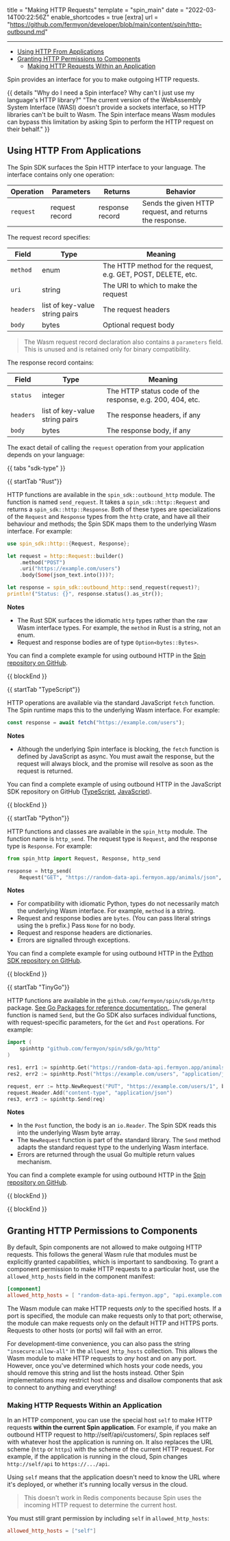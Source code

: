 title = "Making HTTP Requests"
template = "spin_main"
date = "2022-03-14T00:22:56Z"
enable_shortcodes = true
[extra]
url = "https://github.com/fermyon/developer/blob/main/content/spin/http-outbound.md"

---
- [Using HTTP From Applications](#using-http-from-applications)
- [Granting HTTP Permissions to Components](#granting-http-permissions-to-components)
  - [Making HTTP Requests Within an Application](#making-http-requests-within-an-application)

Spin provides an interface for you to make outgoing HTTP requests.

{{ details "Why do I need a Spin interface? Why can't I just use my language's HTTP library?" "The current version of the WebAssembly System Interface (WASI) doesn't provide a sockets interface, so HTTP libraries can't be built to Wasm. The Spin interface means Wasm modules can bypass this limitation by asking Spin to perform the HTTP request on their behalf." }}

## Using HTTP From Applications

The Spin SDK surfaces the Spin HTTP interface to your language. The interface contains only one operation:

| Operation  | Parameters | Returns | Behavior |
|------------|------------|---------|----------|
| `request`  | request record | response record   | Sends the given HTTP request, and returns the response. |

The request record specifies:

| Field      | Type     | Meaning          |
|------------|----------|------------------|
| `method`   | enum     | The HTTP method for the request, e.g. GET, POST, DELETE, etc. |
| `uri`      | string   | The URI to which to make the request |
| `headers`  | list of key-value string pairs | The request headers |
| `body`     | bytes    | Optional request body |

> The Wasm request record declaration also contains a `parameters` field. This is unused and is retained only for binary compatibility.

The response record contains:

| Field      | Type     | Meaning          |
|------------|----------|------------------|
| `status`   | integer  | The HTTP status code of the response, e.g. 200, 404, etc. |
| `headers`  | list of key-value string pairs | The response headers, if any |
| `body`     | bytes    | The response body, if any |

The exact detail of calling the `request` operation from your application depends on your language:

{{ tabs "sdk-type" }}

{{ startTab "Rust"}}

HTTP functions are available in the `spin_sdk::outbound_http` module. The function is named `send_request`. It takes a `spin_sdk::http::Request` and returns a `spin_sdk::http::Response`. Both of these types are specializations of the `Request` and `Response` types from the `http` crate, and have all their behaviour and methods; the Spin SDK maps them to the underlying Wasm interface. For example:

```rust
use spin_sdk::http::{Request, Response};

let request = http::Request::builder()
    .method("POST")
    .uri("https://example.com/users")
    .body(Some(json_text.into()))?;

let response = spin_sdk::outbound_http::send_request(request)?;
println!("Status: {}", response.status().as_str());
```

**Notes**

* The Rust SDK surfaces the idiomatic `http` types rather than the raw Wasm interface types. For example, the `method` in Rust is a string, not an enum.
* Request and response bodies are of type `Option<bytes::Bytes>`.

You can find a complete example for using outbound HTTP in the [Spin repository on GitHub](https://github.com/fermyon/spin/tree/main/examples/http-rust-outbound-http).

{{ blockEnd }}

{{ startTab "TypeScript"}}

HTTP operations are available via the standard JavaScript `fetch` function. The Spin runtime maps this to the underlying Wasm interface. For example:

```javascript
const response = await fetch("https://example.com/users");
```

**Notes**

* Although the underlying Spin interface is blocking, the `fetch` function is defined by JavaScript as async. You must await the response, but the request will always block, and the promise will resolve as soon as the request is returned.

You can find a complete example of using outbound HTTP in the JavaScript SDK repository on GitHub ([TypeScript](https://github.com/fermyon/spin-js-sdk/tree/main/examples/typescript/outbound_http), [JavaScript](https://github.com/fermyon/spin-js-sdk/tree/main/examples/javascript/outbound-http)).

{{ blockEnd }}

{{ startTab "Python"}}

HTTP functions and classes are available in the `spin_http` module. The function name is `http_send`. The request type is `Request`, and the response type is `Response`. For example:

```python
from spin_http import Request, Response, http_send

response = http_send(
    Request("GET", "https://random-data-api.fermyon.app/animals/json", {}, None))
```

**Notes**

* For compatibility with idiomatic Python, types do not necessarily match the underlying Wasm interface. For example, `method` is a string.
* Request and response bodies are `bytes`. (You can pass literal strings using the `b` prefix.)  Pass `None` for no body.
* Request and response headers are dictionaries.
* Errors are signalled through exceptions.

You can find a complete example for using outbound HTTP in the [Python SDK repository on GitHub](https://github.com/fermyon/spin-python-sdk/tree/main/examples/outbound_http).

{{ blockEnd }}

{{ startTab "TinyGo"}}

HTTP functions are available in the `github.com/fermyon/spin/sdk/go/http` package. [See Go Packages for reference documentation.](https://pkg.go.dev/github.com/fermyon/spin/sdk/go/http). The general function is named `Send`, but the Go SDK also surfaces individual functions, with request-specific parameters, for the `Get` and `Post` operations. For example:

```go
import (
	spinhttp "github.com/fermyon/spin/sdk/go/http"
)

res1, err1 := spinhttp.Get("https://random-data-api.fermyon.app/animals/json")
res2, err2 := spinhttp.Post("https://example.com/users", "application/json", json)

request, err := http.NewRequest("PUT", "https://example.com/users/1", bytes.NewBufferString(user1))
request.Header.Add("content-type", "application/json")
res3, err3 := spinhttp.Send(req)

```

**Notes**

* In the `Post` function, the body is an `io.Reader`. The Spin SDK reads this into the underlying Wasm byte array.
* The `NewRequest` function is part of the standard library. The `Send` method adapts the standard request type to the underlying Wasm interface.
* Errors are returned through the usual Go multiple return values mechanism.

You can find a complete example for using outbound HTTP in the [Spin repository on GitHub](https://github.com/fermyon/spin/tree/main/examples/http-tinygo-outbound-http).

{{ blockEnd }}

{{ blockEnd }}

## Granting HTTP Permissions to Components

By default, Spin components are not allowed to make outgoing HTTP requests. This follows the general Wasm rule that modules must be explicitly granted capabilities, which is important to sandboxing. To grant a component permission to make HTTP requests to a particular host, use the `allowed_http_hosts` field in the component manifest:

```toml
[component]
allowed_http_hosts = [ "random-data-api.fermyon.app", "api.example.com:8080" ]
```

The Wasm module can make HTTP requests _only_ to the specified hosts. If a port is specified, the module can make requests only to that port; otherwise, the module can make requests only on the default HTTP and HTTPS ports. Requests to other hosts (or ports) will fail with an error.

For development-time convenience, you can also pass the string `"insecure:allow-all"` in the `allowed_http_hosts` collection. This allows the Wasm module to make HTTP requests to _any_ host and on any port. However, once you've determined which hosts your code needs, you should remove this string and list the hosts instead.  Other Spin implementations may restrict host access and disallow components that ask to connect to anything and everything!

### Making HTTP Requests Within an Application

In an HTTP component, you can use the special host `self` to make HTTP requests **within the current Spin application**. For example, if you make an outbound HTTP request to http://self/api/customers/, Spin replaces self with whatever host the application is running on. It also replaces the URL scheme (`http` or `https`) with the scheme of the current HTTP request. For example, if the application is running in the cloud, Spin changes `http://self/api` to `https://.../api`.

Using `self` means that the application doesn't need to know the URL where it's deployed, or whether it's running locally versus in the cloud.

> This doesn't work in Redis components because Spin uses the incoming HTTP request to determine the current host.

You must still grant permission by including `self` in `allowed_http_hosts`:

```toml
allowed_http_hosts = ["self"]
```